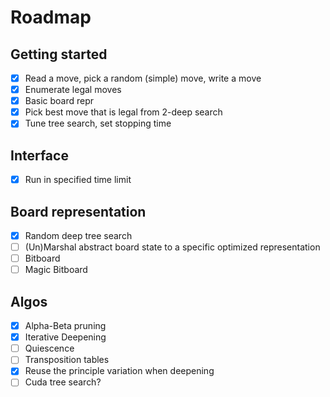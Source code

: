 # Roadmap

## Getting started

- [X] Read a move, pick a random (simple) move, write a move
- [X] Enumerate legal moves
- [X] Basic board repr
- [X] Pick best move that is legal from 2-deep search
- [X] Tune tree search, set stopping time

## Interface

- [X] Run in specified time limit

## Board representation

- [X] Random deep tree search
- [ ] (Un)Marshal abstract board state to a specific optimized representation
- [ ] Bitboard
- [ ] Magic Bitboard

## Algos

- [X] Alpha-Beta pruning
- [X] Iterative Deepening
- [ ] Quiescence
- [ ] Transposition tables
- [X] Reuse the principle variation when deepening
- [ ] Cuda tree search?
